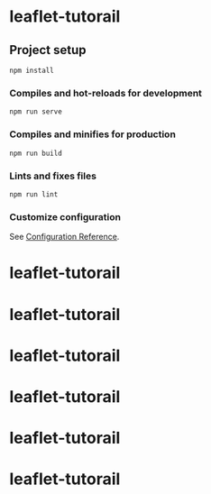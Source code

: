# leaflet-tutorail

## Project setup
```
npm install
```

### Compiles and hot-reloads for development
```
npm run serve
```

### Compiles and minifies for production
```
npm run build
```

### Lints and fixes files
```
npm run lint
```

### Customize configuration
See [Configuration Reference](https://cli.vuejs.org/config/).
# leaflet-tutorail
# leaflet-tutorail
# leaflet-tutorail
# leaflet-tutorail
# leaflet-tutorail
# leaflet-tutorail
